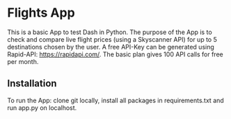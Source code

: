 # Flights App

This is a basic App to test Dash in Python. 
The purpose of the App is to check and compare live flight prices (using a Skyscanner API) for up to 5 destinations chosen by the user. A free API-Key can be generated using Rapid-API: https://rapidapi.com/.
The basic plan gives 100 API calls for free per month. 

## Installation

To run the App: clone git locally, install all packages in requirements.txt and run app.py on localhost. 
